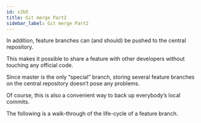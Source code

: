 ```yaml
---
id: s2b5
title: Git merge Part2
sidebar_label: Git merge Part2
---
```



In addition, feature branches can (and should) be pushed to the central repository.

This makes it possible to share a feature with other developers without touching any official code.

Since master is the only “special” branch, storing several feature branches on the central repository doesn’t pose any problems.

Of course, this is also a convenient way to back up everybody’s local commits.

The following is a walk-through of the life-cycle of a feature branch.
